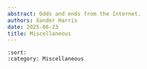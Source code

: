```yaml
---
abstract: Odds and ends from the Internet.
authors: Xander Harris
date: 2025-06-23
title: Miscellaneous
---
```


```{postlist}
:sort:
:category: Miscellaneous 
```
